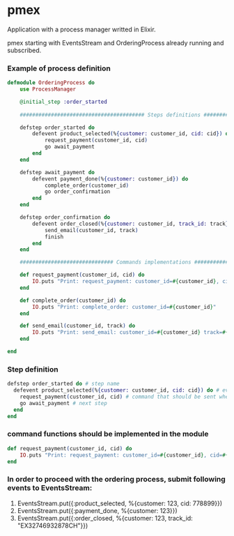 # pmex

Application with a process manager writted in Elixir.

pmex starting with EventsStream and OrderingProcess already running and subscribed.

### Example of process definition

```elixir
defmodule OrderingProcess do
    use ProcessManager

    @initial_step :order_started
 
    ######################################## Steps definitions ###################################

    defstep order_started do
        defevent product_selected(%{customer: customer_id, cid: cid}) do
            request_payment(customer_id, cid)
            go await_payment
        end 
    end

    defstep await_payment do
        defevent payment_done(%{customer: customer_id}) do
            complete_order(customer_id)
            go order_confirmation
        end
    end

    defstep order_confirmation do
        defevent order_closed(%{customer: customer_id, track_id: track}) do
            send_email(customer_id, track)
            finish
        end 
    end

    ############################## Commands implementations #######################################

    def request_payment(customer_id, cid) do
        IO.puts "Print: request_payment: customer_id=#{customer_id}, cid=#{cid}"
    end

    def complete_order(customer_id) do
        IO.puts "Print: complete_order: customer_id=#{customer_id}"
    end

    def send_email(customer_id, track) do
        IO.puts "Print: send_email: customer_id=#{customer_id} track=#{track}"
    end

end
```

### Step definition

```Elixir
defstep order_started do # step name
  defevent product_selected(%{customer: customer_id, cid: cid}) do # event name and its payload paremeters
    request_payment(customer_id, cid) # command that should be sent when event received
    go await_payment # next step
  end 
end
```

### command functions should be implemented in the module

```Elixir
def request_payment(customer_id, cid) do
    IO.puts "Print: request_payment: customer_id=#{customer_id}, cid=#{cid}"
end
```

### In order to proceed with the ordering process, submit following events to EventsStream:

1. EventsStream.put({:product_selected, %{customer: 123, cid: 778899}})
2. EventsStream.put({:payment_done, %{customer: 123}})
3. EventsStream.put({:order_closed, %{customer: 123, track_id: "EX32746932878CH"}})